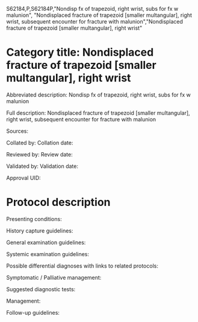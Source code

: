 S62184,P,S62184P,"Nondisp fx of trapezoid, right wrist, subs for fx w malunion", "Nondisplaced fracture of trapezoid [smaller multangular], right wrist, subsequent encounter for fracture with malunion","Nondisplaced fracture of trapezoid [smaller multangular], right wrist"
# Category title: Nondisplaced fracture of trapezoid [smaller multangular], right wrist

Abbreviated description: Nondisp fx of trapezoid, right wrist, subs for fx w malunion

Full description: Nondisplaced fracture of trapezoid [smaller multangular], right wrist, subsequent encounter for fracture with malunion

Sources:

Collated by:
Collation date:

Reviewed by:
Review date:

Validated by:
Validation date:

Approval UID:

# Protocol description

Presenting conditions:

History capture guidelines:

General examination guidelines:

Systemic examination guidelines:

Possible differential diagnoses with links to related protocols:

Symptomatic / Palliative management:

Suggested diagnostic tests:

Management:

Follow-up guidelines:

